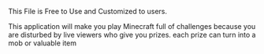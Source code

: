 <p>This File is Free to Use and Customized to users.</p>
<p>This application will make you play Minecraft full of challenges because you are disturbed by live viewers who give you prizes. each prize can turn into a mob or valuable item</p>
